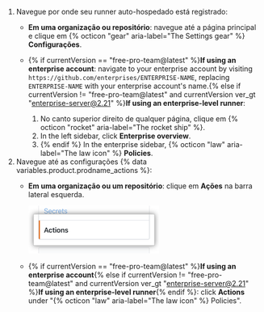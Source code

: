 1. Navegue por onde seu runner auto-hospedado está registrado:
   * **Em uma organização ou repositório**: navegue até a página principal e clique em {% octicon "gear" aria-label="The Settings gear" %} **Configurações**.
   * {% if currentVersion == "free-pro-team@latest" %}**If using an enterprise account**: navigate to your enterprise account by visiting `https://github.com/enterprises/ENTERPRISE-NAME`, replacing `ENTERPRISE-NAME` with your enterprise account's name.{% else if currentVersion != "free-pro-team@latest" and currentVersion ver_gt "enterprise-server@2.21" %}**If using an enterprise-level runner**:

     1. No canto superior direito de qualquer página, clique em {% octicon "rocket" aria-label="The rocket ship" %}.
     1. In the left sidebar, click **Enterprise overview**.
     1. {% endif %} In the enterprise sidebar, {% octicon "law" aria-label="The law icon" %} **Policies**.
1. Navegue até as configurações {% data variables.product.prodname_actions %}:
   * **Em uma organização ou um repositório**: clique em **Ações** na barra lateral esquerda.

     ![Configuração de ações](/assets/images/help/settings/settings-sidebar-actions.png)
   * {% if currentVersion == "free-pro-team@latest" %}**If using an enterprise account**{% else if currentVersion != "free-pro-team@latest" and currentVersion ver_gt "enterprise-server@2.21" %}**If using an enterprise-level runner**{% endif %}: click **Actions** under "{% octicon "law" aria-label="The law icon" %} Policies".
